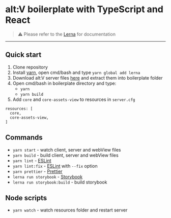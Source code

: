 # alt:V boilerplate with TypeScript and React
> ⚠️ Please refer to the [Lerna](https://github.com/lerna/lerna) for documentation

---

## Quick start
1. Clone repository
2. Install [yarn](https://classic.yarnpkg.com/en/docs/install), open cmd/bash and type `yarn global add lerna`
3. Download alt:V server files [here](https://altv.mp/#/downloads) and extract them into boilerplate folder
4. Open cmd/bash in boilerplate directory and type:
    - `yarn`
    - `yarn build`
5. Add `core` and `core-assets-view` to resources in `server.cfg`

```
resources: [
  core,
  core-assets-view,
]
```

## Commands
- `yarn start` - watch client, server and webView files
- `yarn build` - build client, server and webView files
- `yarn lint` - [ESLint](https://eslint.org/)
- `yarn lint:fix` - [ESLint](https://eslint.org/) with `--fix` option
- `yarn prettier` - [Prettier](https://prettier.io/)
- `lerna run storybook` - [Storybook](https://storybook.js.org/)
- `lerna run storybook:build` - build storybook

## Node scripts
- `yarn watch` - watch resources folder and restart server
